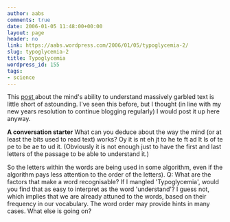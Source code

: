 ```yaml
---
author: aabs
comments: true
date: 2006-01-05 11:48:00+00:00
layout: page
header: no
link: https://aabs.wordpress.com/2006/01/05/typoglycemia-2/
slug: typoglycemia-2
title: Typoglycemia
wordpress_id: 155
tags:
- science
---
```


This [post ](http://www.gobinath.com/blog/?p=9)about the mind's ability to understand massively garbled text is little short of astounding. I've seen this before, but I thought (in line with my new years resolution to continue blogging regularly) I would post it up here anyway.

**A conversation starter**
What can you deduce about the way the mind (or at least the bits used to read text) works? Oy it is nt eh jt to he te ft ad lt ls of te pe to be ae to ud it. (Obviously it is not enough just to have the first and last letters of the passage to be able to understand it.)

So the letters within the words are being used in some algorithm, even if the algorithm pays less attention to the order of the letters). Q: What are the factors that make a word recognisable? If I mangled 'Typoglycemia', would you find that as easy to interpret as the word 'understand'? I guess not, which implies that we are already attuned to the words, based on their frequency in our vocabulary. The word order may provide hints in many cases. What else is going on?
